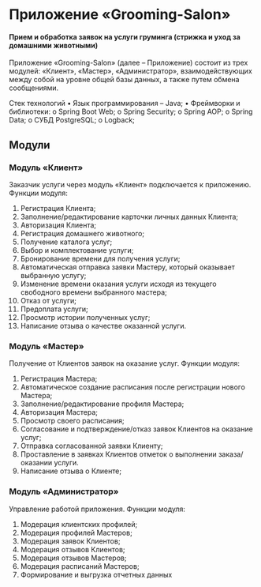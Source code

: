 # Приложение «Grooming-Salon»
#### Прием и обработка заявок на услуги груминга (стрижка и уход за домашними животными)
Приложение «Grooming-Salon» (далее – Приложение) состоит из трех модулей: «Клиент», «Мастер», «Администратор», взаимодействующих между собой на уровне общей базы данных, а также путем обмена сообщениями.

Стек технологий
•	Язык программирования – Java;
•	Фреймворки и библиотеки:
o	Spring Boot Web;
o	Spring Security;
o	Spring AOP;
o	Spring Data;
o	СУБД PostgreSQL;
o	Logback;

## Модули

### Модуль «Клиент»
Заказчик услуги через модуль «Клиент» подключается к приложению. Функции модуля:
1.	Регистрация Клиента;
2.	Заполнение/редактирование карточки личных данных Клиента;
3.	Авторизация Клиента;
4.	Регистрация домашнего животного;
5.	Получение каталога услуг;
6.	Выбор и комплектование  услуги;
7.	Бронирование времени для получения услуги;
8.	Автоматическая отправка заявки Мастеру, который оказывает выбранную услугу;
9.	Изменение времени оказания услуги исходя из текущего свободного времени выбранного мастера;
10.	Отказ от услуги;
11.	Предоплата услуги;
12.	Просмотр истории полученных услуг;
13.	Написание отзыва о качестве оказанной услуги.
### Модуль «Мастер»
Получение от Клиентов заявок на оказание услуг. Функции модуля:
1.	Регистрация Мастера;
2.	Автоматическое создание расписания после регистрации нового Мастера;
3.	Заполнение/редактирование профиля Мастера;
4.	Авторизация Мастера;
5.	Просмотр своего расписания;
6.	Согласование и подтверждение/отказ заявок Клиентов на оказание услуг;
7.	Отправка согласованной заявки Клиенту;
8.	Проставление в заявках Клиентов отметок о выполнении заказа/оказании услуги.
9.	Написание отзыва о Клиенте;
### Модуль «Администратор»
Управление работой приложения. Функции модуля:
1.	Модерация клиентских профилей;
2.	Модерация профилей Мастеров;
3.	Модерация заявок Клиентов;
4.	Модерация отзывов Клиентов;
5.	Модерация отзывов Мастеров;
6.	Модерация расписаний Мастеров;
7.	Формирование и выгрузка отчетных данных
